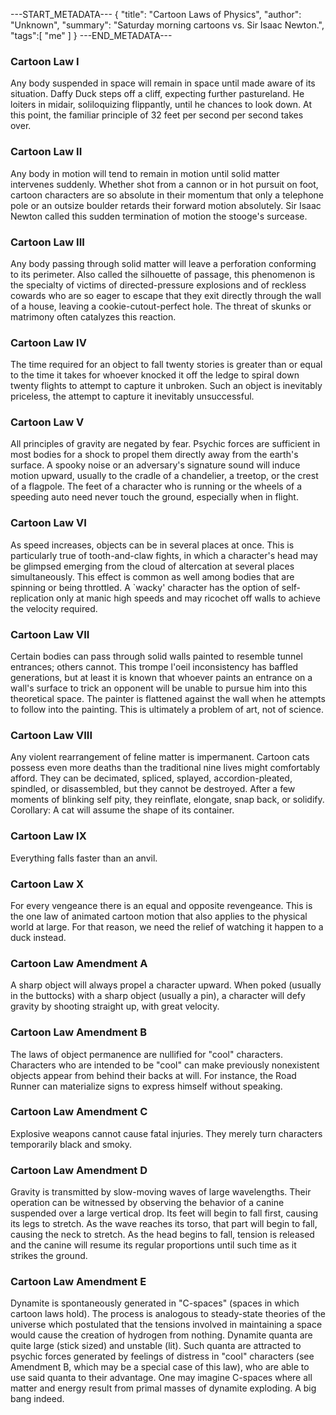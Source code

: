 ---START_METADATA---
{
  "title": "Cartoon Laws of Physics",
  "author": "Unknown",
  "summary": "Saturday morning cartoons vs. Sir Isaac Newton.",
  "tags":[
    "me"
  ]
}
---END_METADATA---

### **Cartoon Law I**

Any body suspended in space will remain in space until made aware of its situation. Daffy Duck steps off a cliff, expecting further pastureland. He loiters in midair, soliloquizing flippantly, until he chances to look down. At this point, the familiar principle of 32 feet per second per second takes over. 

### **Cartoon Law II**

Any body in motion will tend to remain in motion until solid matter intervenes suddenly. Whether shot from a cannon or in hot pursuit on foot, cartoon characters are so absolute in their momentum that only a telephone pole or an outsize boulder retards their forward motion absolutely. Sir Isaac Newton called this sudden termination of motion the stooge's surcease. 

### **Cartoon Law III**

Any body passing through solid matter will leave a perforation conforming to its perimeter. Also called the silhouette of passage, this phenomenon is the specialty of victims of directed-pressure explosions and of reckless cowards who are so eager to escape that they exit directly through the wall of a house, leaving a cookie-cutout-perfect hole. The threat of skunks or matrimony often catalyzes this reaction. 

### **Cartoon Law IV**

The time required for an object to fall twenty stories is greater than or equal to the time it takes for whoever knocked it off the ledge to spiral down twenty flights to attempt to capture it unbroken. Such an object is inevitably priceless, the attempt to capture it inevitably unsuccessful. 

### **Cartoon Law V**

All principles of gravity are negated by fear. Psychic forces are sufficient in most bodies for a shock to propel them directly away from the earth's surface. A spooky noise or an adversary's signature sound will induce motion upward, usually to the cradle of a chandelier, a treetop, or the crest of a flagpole. The feet of a character who is running or the wheels of a speeding auto need never touch the ground, especially when in flight. 

### **Cartoon Law VI**

As speed increases, objects can be in several places at once. This is particularly true of tooth-and-claw fights, in which a character's head may be glimpsed emerging from the cloud of altercation at several places simultaneously. This effect is common as well among bodies that are spinning or being throttled. A `wacky' character has the option of self-replication only at manic high speeds and may ricochet off walls to achieve the velocity required. 

### **Cartoon Law VII**

Certain bodies can pass through solid walls painted to resemble tunnel entrances; others cannot. This trompe l'oeil inconsistency has baffled generations, but at least it is known that whoever paints an entrance on a wall's surface to trick an opponent will be unable to pursue him into this theoretical space. The painter is flattened against the wall when he attempts to follow into the painting. This is ultimately a problem of art, not of science. 

### **Cartoon Law VIII**

Any violent rearrangement of feline matter is impermanent. Cartoon cats possess even more deaths than the traditional nine lives might comfortably afford. They can be decimated, spliced, splayed, accordion-pleated, spindled, or disassembled, but they cannot be destroyed. After a few moments of blinking self pity, they reinflate, elongate, snap back, or solidify. Corollary: A cat will assume the shape of its container. 

### **Cartoon Law IX**

Everything falls faster than an anvil. 

### **Cartoon Law X**

For every vengeance there is an equal and opposite revengeance. This is the one law of animated cartoon motion that also applies to the physical world at large. For that reason, we need the relief of watching it happen to a duck instead. 

### **Cartoon Law Amendment A**

A sharp object will always propel a character upward. When poked (usually in the buttocks) with a sharp object (usually a pin), a character will defy gravity by shooting straight up, with great velocity. 

### **Cartoon Law Amendment B**

The laws of object permanence are nullified for "cool" characters. Characters who are intended to be "cool" can make previously nonexistent objects appear from behind their backs at will. For instance, the Road Runner can materialize signs to express himself without speaking. 

### **Cartoon Law Amendment C**

Explosive weapons cannot cause fatal injuries. They merely turn characters temporarily black and smoky. 

### **Cartoon Law Amendment D**

Gravity is transmitted by slow-moving waves of large wavelengths. Their operation can be witnessed by observing the behavior of a canine suspended over a large vertical drop. Its feet will begin to fall first, causing its legs to stretch. As the wave reaches its torso, that part will begin to fall, causing the neck to stretch. As the head begins to fall, tension is released and the canine will resume its regular proportions until such time as it strikes the ground. 

### **Cartoon Law Amendment E**

Dynamite is spontaneously generated in "C-spaces" (spaces in which cartoon laws hold). The process is analogous to steady-state theories of the universe which postulated that the tensions involved in maintaining a space would cause the creation of hydrogen from nothing. Dynamite quanta are quite large (stick sized) and unstable (lit). Such quanta are attracted to psychic forces generated by feelings of distress in "cool" characters (see Amendment B, which may be a special case of this law), who are able to use said quanta to their advantage. One may imagine C-spaces where all matter and energy result from primal masses of dynamite exploding. A big bang indeed. 